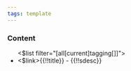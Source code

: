 ```yaml
---
tags: template
---
```

### Content
<ul><$list filter="[all[current]tagging[]]">
<li><$link>{{!!title}}</$link> - {{!!sdesc}}</li>
</$list>
</ul>